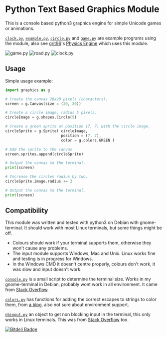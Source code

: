 Python Text Based Graphics Module
=================================

This is a console based python3 graphics engine for simple Unicode games or animations.

[`clock.py`](http://github.com/olls/graphics/blob/master/clock.py), [`example.py`](http://github.com/olls/graphics/blob/master/example.py), [`circle.py`](http://github.com/olls/graphics/blob/master/circle.py) and [`game.py`](http://github.com/olls/graphics/blob/master/game.py) are example programs using the module, also see [grit96](http://github.com/grit96)'s [Physics Engine](http://github.com/grit96/physics-engine) which uses this module.

![game.py](https://raw2.github.com/olls/graphics/master/game.png "game.py")
![road.py](https://raw2.github.com/olls/graphics/master/road.png "road.py")
![clock.py](https://raw2.github.com/olls/graphics/master/clock.png "clock.py")

Usage
-----

Simple usage example:

```python
import graphics as g

# Create the canvas 20x20 pixels (characters).
screen = g.Canvas(size = (20, 20))

# Create a circle image, radius 5 pixels.
circleImage = g.shapes.Circle(5)

# Create a green sprite at position (7, 7) with the circle image.
circleSprite = g.Sprite( circleImage,
                         position = (7, 7),
                         color = g.colors.GREEN )

# Add the sprite to the canvas.
screen.sprites.append(circleSprite)

# Output the canvas to the terminal.
print(screen)

# Increase the circles radius by two.
circleSprite.image.radius += 2

# Output the canvas to the terminal.
print(screen)
```

Compatibility
-------------

This module was written and tested with python3 on Debian with gnome-terminal. It should work with most Linux terminals, but some things might be off.
- Colours should work if your terminal supports them, otherwise they won't cause any problems.
- The input module supports Windows, Mac and Unix. Linux works fine and testing is in progress for Windows.
- In the Windows CMD it doesn't centre properly, colours don't work, it was slow and input doesn't work.

[`console.py`](http://github.com/olls/graphics/blob/master/graphics/console.py) is a small script to determine the terminal size. Works in my gnome-terminal in Debian, probably wont work in all environment. It came from [Stack Overflow](http://stackoverflow.com/a/3051350/1841416).

[`colors.py`](http://github.com/olls/graphics/blob/master/graphics/colors.py) has functions for adding the correct escapes to strings to color them, from [a blog](http://blog.mathieu-leplatre.info/colored-output-in-console-with-python.html), also not sure about environment support.

[`nbinput.py`](http://github.com/olls/graphics/blob/master/graphics/nbinput.py) an object to get non blocking input in the terminal, this only works in Linux terminals. This was from [Stack Overflow](https://stackoverflow.com/questions/2408560/python-nonblocking-console-input) too.


[![Bitdeli Badge](https://d2weczhvl823v0.cloudfront.net/olls/graphics/trend.png)](https://bitdeli.com/free "Bitdeli Badge")


